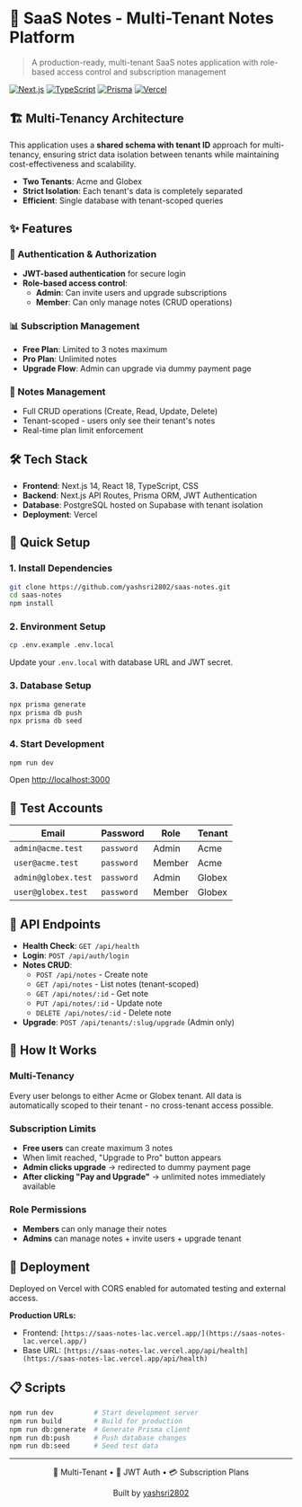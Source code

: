 # 📝 SaaS Notes - Multi-Tenant Notes Platform

> A production-ready, multi-tenant SaaS notes application with role-based access control and subscription management

[![Next.js](https://img.shields.io/badge/Next.js-14.0-black?style=for-the-badge&logo=next.js)](https://nextjs.org/)
[![TypeScript](https://img.shields.io/badge/TypeScript-5.0-blue?style=for-the-badge&logo=typescript)](https://www.typescriptlang.org/)
[![Prisma](https://img.shields.io/badge/Prisma-Latest-2D3748?style=for-the-badge&logo=prisma)](https://prisma.io/)
[![Vercel](https://img.shields.io/badge/Vercel-Deployed-black?style=for-the-badge&logo=vercel)](https://vercel.com/)

## 🏗️ Multi-Tenancy Architecture

This application uses a **shared schema with tenant ID** approach for multi-tenancy, ensuring strict data isolation between tenants while maintaining cost-effectiveness and scalability.

- **Two Tenants**: Acme and Globex
- **Strict Isolation**: Each tenant's data is completely separated
- **Efficient**: Single database with tenant-scoped queries

## ✨ Features

### 🔐 Authentication & Authorization
- **JWT-based authentication** for secure login
- **Role-based access control**:
  - **Admin**: Can invite users and upgrade subscriptions
  - **Member**: Can only manage notes (CRUD operations)

### 📊 Subscription Management
- **Free Plan**: Limited to 3 notes maximum
- **Pro Plan**: Unlimited notes
- **Upgrade Flow**: Admin can upgrade via dummy payment page

### 📝 Notes Management
- Full CRUD operations (Create, Read, Update, Delete)
- Tenant-scoped - users only see their tenant's notes
- Real-time plan limit enforcement

## 🛠️ Tech Stack

- **Frontend**: Next.js 14, React 18, TypeScript, CSS
- **Backend**: Next.js API Routes, Prisma ORM, JWT Authentication
- **Database**: PostgreSQL hosted on Supabase with tenant isolation
- **Deployment**: Vercel

## 🚀 Quick Setup

### 1. Install Dependencies
```bash
git clone https://github.com/yashsri2802/saas-notes.git
cd saas-notes
npm install
```

### 2. Environment Setup
```bash
cp .env.example .env.local
```

Update your `.env.local` with database URL and JWT secret.

### 3. Database Setup
```bash
npx prisma generate
npx prisma db push
npx prisma db seed
```

### 4. Start Development
```bash
npm run dev
```

Open [http://localhost:3000](http://localhost:3000)

## 👥 Test Accounts

| Email | Password | Role | Tenant |
|-------|----------|------|---------|
| `admin@acme.test` | `password` | Admin | Acme |
| `user@acme.test` | `password` | Member | Acme |
| `admin@globex.test` | `password` | Admin | Globex |
| `user@globex.test` | `password` | Member | Globex |

## 🔌 API Endpoints

- **Health Check**: `GET /api/health`
- **Login**: `POST /api/auth/login`
- **Notes CRUD**: 
  - `POST /api/notes` - Create note
  - `GET /api/notes` - List notes (tenant-scoped)
  - `GET /api/notes/:id` - Get note
  - `PUT /api/notes/:id` - Update note
  - `DELETE /api/notes/:id` - Delete note
- **Upgrade**: `POST /api/tenants/:slug/upgrade` (Admin only)

## 🎯 How It Works

### Multi-Tenancy
Every user belongs to either Acme or Globex tenant. All data is automatically scoped to their tenant - no cross-tenant access possible.

### Subscription Limits
- **Free users** can create maximum 3 notes
- When limit reached, "Upgrade to Pro" button appears
- **Admin clicks upgrade** → redirected to dummy payment page
- **After clicking "Pay and Upgrade"** → unlimited notes immediately available

### Role Permissions
- **Members** can only manage their notes
- **Admins** can manage notes + invite users + upgrade tenant

## 🚀 Deployment

Deployed on Vercel with CORS enabled for automated testing and external access.

**Production URLs:**
- Frontend: `[https://saas-notes-lac.vercel.app/](https://saas-notes-lac.vercel.app/)`
- Base URL: `[https://saas-notes-lac.vercel.app/api/health](https://saas-notes-lac.vercel.app/api/health)`

## 📋 Scripts

```bash
npm run dev          # Start development server
npm run build        # Build for production
npm run db:generate  # Generate Prisma client
npm run db:push      # Push database changes
npm run db:seed      # Seed test data
```

---

<div align="center">
  <p>🏢 Multi-Tenant • 🔐 JWT Auth • 💳 Subscription Plans</p>
  <p>Built by <a href="https://github.com/yashsri2802">yashsri2802</a></p>
</div>
